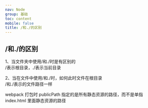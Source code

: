```yaml
---
nav: Node
group: 基础
toc: content
mobile: false
title: /和./的区别
---
```


## /和./的区别

1、当文件夹中使用/和./时是有区别的<br/>
/表示根目录，./表示当前目录<br/>

2、当在文件中使用/和./时，如何此时文件在根目录 <br/>
/和./表示的文件路径一样<br/>

webpack 打包时 publicPath 指定的是所有静态资源的路径，而不是单指 index.html 里面静态资源的路径
